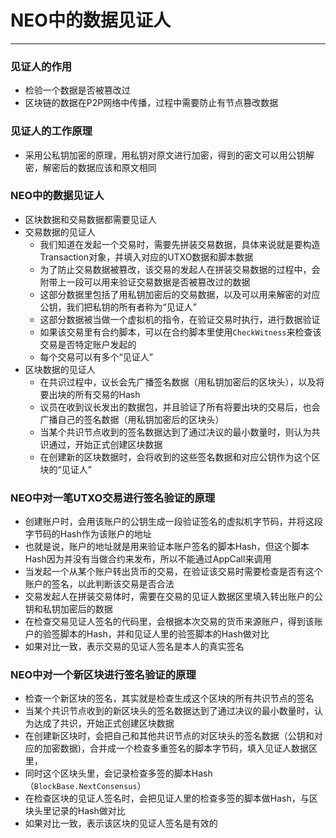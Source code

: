 # NEO中的数据见证人
---
### 见证人的作用
* 检验一个数据是否被篡改过
* 区块链的数据在P2P网络中传播，过程中需要防止有节点篡改数据

### 见证人的工作原理
* 采用公私钥加密的原理，用私钥对原文进行加密，得到的密文可以用公钥解密，解密后的数据应该和原文相同

### NEO中的数据见证人
* 区块数据和交易数据都需要见证人
* 交易数据的见证人
    * 我们知道在发起一个交易时，需要先拼装交易数据，具体来说就是要构造Transaction对象，并填入对应的UTXO数据和脚本数据
    * 为了防止交易数据被篡改，该交易的发起人在拼装交易数据的过程中，会附带上一段可以用来验证交易数据是否被篡改过的数据
    * 这部分数据里包括了用私钥加密后的交易数据，以及可以用来解密的对应公钥，我们把私钥的所有者称为“见证人”
    * 这部分数据被当做一个虚拟机的指令，在验证交易时执行，进行数据验证
    * 如果该交易里有合约脚本，可以在合约脚本里使用`CheckWitness`来检查该交易是否特定账户发起的
    * 每个交易可以有多个“见证人”
* 区块数据的见证人
    * 在共识过程中，议长会先广播签名数据（用私钥加密后的区块头），以及将要出块的所有交易的Hash
    * 议员在收到议长发出的数据包，并且验证了所有将要出块的交易后，也会广播自己的签名数据（用私钥加密后的区块头）
    * 当某个共识节点收到的签名数据达到了通过决议的最小数量时，则认为共识通过，开始正式创建区块数据
    * 在创建新的区块数据时，会将收到的这些签名数据和对应公钥作为这个区块的“见证人”

### NEO中对一笔UTXO交易进行签名验证的原理
* 创建账户时，会用该账户的公钥生成一段验证签名的虚拟机字节码，并将这段字节码的Hash作为该账户的地址
* 也就是说，账户的地址就是用来验证本账户签名的脚本Hash，但这个脚本Hash因为并没有当做合约来发布，所以不能通过AppCall来调用
* 当发起一个从某个账户转出货币的交易，在验证该交易时需要检查是否有这个账户的签名，以此判断该交易是否合法
* 交易发起人在拼装交易体时，需要在交易的见证人数据区里填入转出账户的公钥和私钥加密后的数据
* 在检查交易见证人签名的代码里，会根据本次交易的货币来源账户，得到该账户的验签脚本的Hash，并和见证人里的验签脚本的Hash做对比
* 如果对比一致，表示交易的见证人签名是本人的真实签名

### NEO中对一个新区块进行签名验证的原理
* 检查一个新区块的签名，其实就是检查生成这个区块的所有共识节点的签名
* 当某个共识节点收到的新区块头的签名数据达到了通过决议的最小数量时，认为达成了共识，开始正式创建区块数据
* 在创建新区块时，会把自己和其他共识节点的对区块头的签名数据（公钥和对应的加密数据)，合并成一个检查多重签名的脚本字节码，填入见证人数据区里，
* 同时这个区块头里，会记录检查多签的脚本Hash（`BlockBase.NextConsensus`）
* 在检查区块的见证人签名时，会把见证人里的检查多签的脚本做Hash，与区块头里记录的Hash做对比
* 如果对比一致，表示该区块的见证人签名是有效的